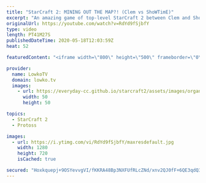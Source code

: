 ```yaml
---
title: "StarCraft 2: MINING OUT THE MAP?! (Clem vs ShoWTimE)"
excerpt: "An amazing game of top-level StarCraft 2 between Clem and ShoWTimE. This has to be one of the longest games of StarCraft 2 that I've ever seen being played at the professional level. In this game we see Clem make the decision to play Terran Mech. Because of that the Protoss player has to play extremely"
originalUrl: https://youtube.com/watch?v=RdYd9fSjbfY
type: video
length: PT41M27S
publishedDateTime: 2020-05-18T12:03:59Z
heat: 52

featuredContent: "<iframe width=\"800\" height=\"500\" frameborder=\"0\" src=\"https://www.youtube.com/embed/RdYd9fSjbfY\" allow=\"accelerometer; autoplay; encrypted-media; gyroscope; picture-in-picture\" allowfullscreen></iframe>"

provider:
  name: LowkoTV
  domain: lowko.tv
  images:
    - url: https://everyday-cc.github.io/starcraft2/assets/images/organizations/lowko.tv-50x50.jpg
      width: 50
      height: 50

topics:
  - StarCraft 2
  - Protoss

images:
  - url: https://i.ytimg.com/vi/RdYd9fSjbfY/maxresdefault.jpg
    width: 1280
    height: 720
    isCached: true

secured: "Hoxkquepj+9OSYevvgVI/fKKRA48Bp3NXFUfRLcZNd/xnv2QJ0fF+6QE3qdQ3CgtKMUITMmcN2J8AHOBL+W+Tex6URM41hwlpGtLo71sq2GwcaNl+wo94H8JBTjIGweDbbhDX70EjXMuHGjeqwujq0ECyU5EHJ2RiFdXyshy5CtMAr1z89pTrFtoqLFcil1RdXNa6LPm8q393Q+8PhQ8S3MqYPxrBHXF49YQNnLkHVbj8T5ktYdy3aZ0wpL2nN856rc9LIeVTHin1sz/9HQM7JfB+CCUMjwGtfgGXn0jrCtoHg0f6TwhD9Uuipr3qwFqBtOHqPVjNRxTKVV7WETQUngZeDIJrbnGd4KPPKbDNsqmmIO8XzODav8j6WOAc1Uaz7B0UT2xOVDsKhQQpGBPpjs2o/3ViwklpJYGvTBtQv4FYZV7HHs7QqrQdZ34fI1i;ncMP8LCBo0EUYDKv+X1YVQ=="
---
```


